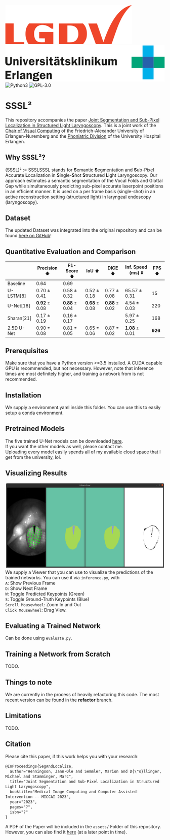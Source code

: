![LGDV](assets/lgdv_small.png) ![Phoniatric Division](assets/Uniklinikum-Erlangen.svg)  
![Python3](https://img.shields.io/badge/python-3.5%20%7C%203.6%20%7C%203.7-blue)
![GPL-3.0](https://img.shields.io/github/license/Henningson/vocaloid)


# SSSL²
This repository accompanies the paper <a href="https://henningson.github.io/Vocal3D/assets/Paper.pdf">Joint Segmentation and Sub-Pixel Localization in Structured Light Laryngoscopy</a>.
This is a joint work of the <a href="https://www.lgdv.tf.fau.de/">Chair of Visual Computing</a> of the Friedrich-Alexander University of Erlangen-Nuremberg and the <a href="https://www.hno-klinik.uk-erlangen.de/phoniatrie/">Phoniatric Division</a> of the University Hospital Erlangen. 

## Why SSSL²?
(SSSL)² := SSSLSSSL stands for **S**emantic **S**egmentation and **S**ub-Pixel Accurate **L**ocalization in **S**ingle-**S**hot **S**tructured **L**ight Laryngoscopy.
Our approach estimates a semantic segmentation of the Vocal Folds and Glottal Gap while simultaneously predicting sub-pixel accurate laserpoint positions in an efficient manner.
It is used on a per frame basis (single-shot) in an active reconstruction setting (structured light) in laryngeal endoscopy (laryngoscopy).

## Dataset
The updated Dataset was integrated into the original repository and can be found <a href="https://github.com/Henningson/HLEDataset.git">here on GitHub</a>!  

## Quantitative Evaluation and Comparison
|            | Precision :arrow_up:   | F1-Score :arrow_up:    | IoU :arrow_up:        | DICE :arrow_up:       | Inf. Speed (ms) :arrow_down: | FPS :arrow_up: |
|------------|-------------|-------------|-------------|-------------|-----------------|-----|
| Baseline   | 0.64        | 0.69        |             |             |                 |     |
| U-LSTM[8]  | 0.70 ± 0.41 | 0.58 ± 0.32 | 0.52 ± 0.18 | 0.77 ± 0.08 | 65.57 ± 0.31    | 15  |
| U-Net[18]  | **0.92** ± 0.08 | **0.88** ± 0.04 | **0.68** ± 0.08 | **0.88** ± 0.02 | 4.54 ± 0.03     | 220 |
| Sharan[21] | 0.17 ± 0.19 | 0.16 ± 0.17 |             |             | 5.97 ± 0.25     | 168 |
| 2.5D U-Net | 0.90 ± 0.08 | 0.81 ± 0.05 | 0.65 ± 0.06 | 0.87 ± 0.02 | **1.08** ± 0.01     | **926** |

## Prerequisites
Make sure that you have a Python version >=3.5 installed.
A CUDA capable GPU is recommended, but not necessary.
However, note that inference times are most definitely higher, and training a network from is not recommended.

## Installation
We supply a environment.yaml inside this folder.
You can use this to easily setup a conda environment.

## Pretrained Models
The five trained U-Net models can be downloaded <a href="https://faubox.rrze.uni-erlangen.de/getlink/fiC95rzuAZBzC1JjPo37uR/UNet.zip">here</a>.  
If you want the other models as well, please contact me.  
Uploading every model easily spends all of my available cloud space that I get from the university, lol. 


## Visualizing Results
![Inference Viewer](assets/InferenceViewer.png)
We supply a Viewer that you can use to visualize the predictions of the trained networks.
You can use it via ```inference.py```, with  
`A`: Show Previous Frame  
`D`: Show Next Frame  
`W`: Toggle Predicted Keypoints (Green)  
`S`: Toggle Ground-Truth Keypoints (Blue)  
`Scroll Mousewheel`: Zoom In and Out  
`Click Mousewheel`: Drag View.  


## Evaluating a Trained Network
Can be done using ```evaluate.py```.

## Training a Network from Scratch
TODO.

## Things to note
We are currently in the process of heavily refactoring this code. The most recent version can be found in the **refactor** branch.

## Limitations
TODO.

## Citation
Please cite this paper, if this work helps you with your research:
```
@InProceedings{SegAndLocalize,
  author="Henningson, Jann-Ole and Semmler, Marion and D{\"o}llinger, Michael and Stamminger, Marc",
  title="Joint Segmentation and Sub-Pixel Localization in Structured Light Laryngoscopy",
  booktitle="Medical Image Computing and Computer Assisted Intervention -- MICCAI 2023",
  year="2023",
  pages="?",
  isbn="?"
}
```
A PDF of the Paper will be included in the `assets/` Folder of this repository.
However, you can also find it <a href="https://google.com/">here</a> (at a later point in time).